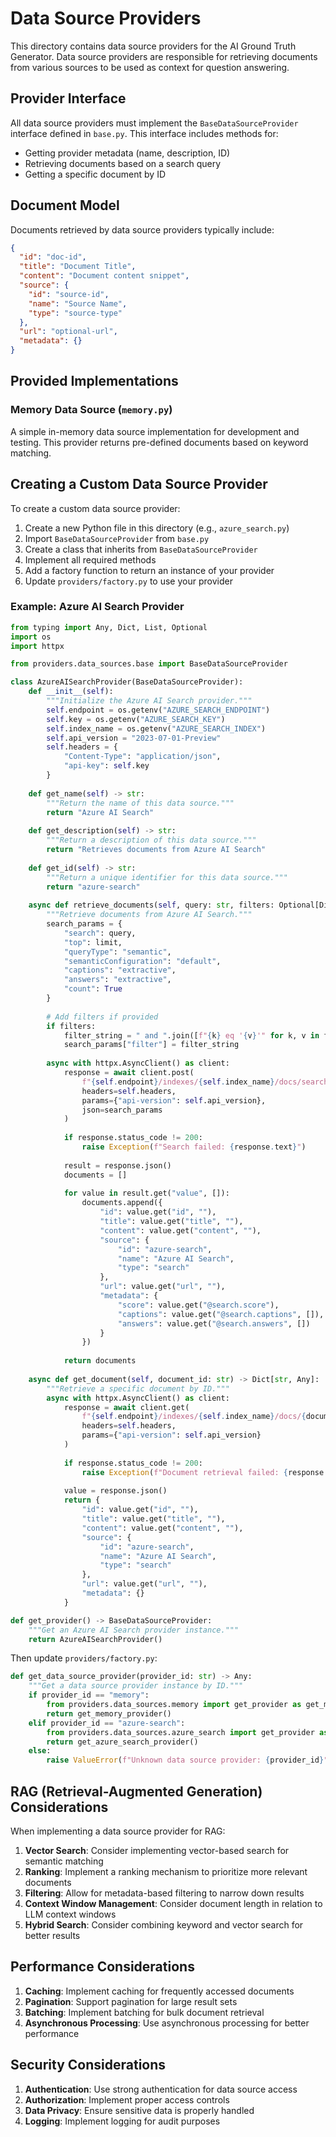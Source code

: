 # Data Source Providers

This directory contains data source providers for the AI Ground Truth Generator. Data source providers are responsible for retrieving documents from various sources to be used as context for question answering.

## Provider Interface

All data source providers must implement the `BaseDataSourceProvider` interface defined in `base.py`. This interface includes methods for:

- Getting provider metadata (name, description, ID)
- Retrieving documents based on a search query
- Getting a specific document by ID

## Document Model

Documents retrieved by data source providers typically include:

```json
{
  "id": "doc-id",
  "title": "Document Title",
  "content": "Document content snippet",
  "source": {
    "id": "source-id",
    "name": "Source Name",
    "type": "source-type"
  },
  "url": "optional-url",
  "metadata": {}
}
```

## Provided Implementations

### Memory Data Source (`memory.py`)

A simple in-memory data source implementation for development and testing. This provider returns pre-defined documents based on keyword matching.

## Creating a Custom Data Source Provider

To create a custom data source provider:

1. Create a new Python file in this directory (e.g., `azure_search.py`)
2. Import `BaseDataSourceProvider` from `base.py`
3. Create a class that inherits from `BaseDataSourceProvider`
4. Implement all required methods
5. Add a factory function to return an instance of your provider
6. Update `providers/factory.py` to use your provider

### Example: Azure AI Search Provider

```python
from typing import Any, Dict, List, Optional
import os
import httpx

from providers.data_sources.base import BaseDataSourceProvider

class AzureAISearchProvider(BaseDataSourceProvider):
    def __init__(self):
        """Initialize the Azure AI Search provider."""
        self.endpoint = os.getenv("AZURE_SEARCH_ENDPOINT")
        self.key = os.getenv("AZURE_SEARCH_KEY")
        self.index_name = os.getenv("AZURE_SEARCH_INDEX")
        self.api_version = "2023-07-01-Preview"
        self.headers = {
            "Content-Type": "application/json",
            "api-key": self.key
        }
    
    def get_name(self) -> str:
        """Return the name of this data source."""
        return "Azure AI Search"
    
    def get_description(self) -> str:
        """Return a description of this data source."""
        return "Retrieves documents from Azure AI Search"
    
    def get_id(self) -> str:
        """Return a unique identifier for this data source."""
        return "azure-search"
    
    async def retrieve_documents(self, query: str, filters: Optional[Dict[str, Any]] = None, limit: int = 5) -> List[Dict[str, Any]]:
        """Retrieve documents from Azure AI Search."""
        search_params = {
            "search": query,
            "top": limit,
            "queryType": "semantic",
            "semanticConfiguration": "default",
            "captions": "extractive",
            "answers": "extractive",
            "count": True
        }
        
        # Add filters if provided
        if filters:
            filter_string = " and ".join([f"{k} eq '{v}'" for k, v in filters.items()])
            search_params["filter"] = filter_string
        
        async with httpx.AsyncClient() as client:
            response = await client.post(
                f"{self.endpoint}/indexes/{self.index_name}/docs/search",
                headers=self.headers,
                params={"api-version": self.api_version},
                json=search_params
            )
            
            if response.status_code != 200:
                raise Exception(f"Search failed: {response.text}")
            
            result = response.json()
            documents = []
            
            for value in result.get("value", []):
                documents.append({
                    "id": value.get("id", ""),
                    "title": value.get("title", ""),
                    "content": value.get("content", ""),
                    "source": {
                        "id": "azure-search",
                        "name": "Azure AI Search",
                        "type": "search"
                    },
                    "url": value.get("url", ""),
                    "metadata": {
                        "score": value.get("@search.score"),
                        "captions": value.get("@search.captions", []),
                        "answers": value.get("@search.answers", [])
                    }
                })
            
            return documents
    
    async def get_document(self, document_id: str) -> Dict[str, Any]:
        """Retrieve a specific document by ID."""
        async with httpx.AsyncClient() as client:
            response = await client.get(
                f"{self.endpoint}/indexes/{self.index_name}/docs/{document_id}",
                headers=self.headers,
                params={"api-version": self.api_version}
            )
            
            if response.status_code != 200:
                raise Exception(f"Document retrieval failed: {response.text}")
            
            value = response.json()
            return {
                "id": value.get("id", ""),
                "title": value.get("title", ""),
                "content": value.get("content", ""),
                "source": {
                    "id": "azure-search",
                    "name": "Azure AI Search",
                    "type": "search"
                },
                "url": value.get("url", ""),
                "metadata": {}
            }

def get_provider() -> BaseDataSourceProvider:
    """Get an Azure AI Search provider instance."""
    return AzureAISearchProvider()
```

Then update `providers/factory.py`:

```python
def get_data_source_provider(provider_id: str) -> Any:
    """Get a data source provider instance by ID."""
    if provider_id == "memory":
        from providers.data_sources.memory import get_provider as get_memory_provider
        return get_memory_provider()
    elif provider_id == "azure-search":
        from providers.data_sources.azure_search import get_provider as get_azure_search_provider
        return get_azure_search_provider()
    else:
        raise ValueError(f"Unknown data source provider: {provider_id}")
```

## RAG (Retrieval-Augmented Generation) Considerations

When implementing a data source provider for RAG:

1. **Vector Search**: Consider implementing vector-based search for semantic matching
2. **Ranking**: Implement a ranking mechanism to prioritize more relevant documents
3. **Filtering**: Allow for metadata-based filtering to narrow down results
4. **Context Window Management**: Consider document length in relation to LLM context windows
5. **Hybrid Search**: Consider combining keyword and vector search for better results

## Performance Considerations

1. **Caching**: Implement caching for frequently accessed documents
2. **Pagination**: Support pagination for large result sets
3. **Batching**: Implement batching for bulk document retrieval
4. **Asynchronous Processing**: Use asynchronous processing for better performance

## Security Considerations

1. **Authentication**: Use strong authentication for data source access
2. **Authorization**: Implement proper access controls
3. **Data Privacy**: Ensure sensitive data is properly handled
4. **Logging**: Implement logging for audit purposes
